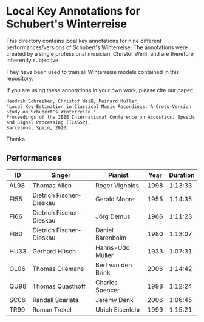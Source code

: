 Local Key Annotations for Schubert's Winterreise
================================================

This directory contains local key annotations for nine different
performances/versions of Schubert's Winterreise. The annotations
were created by a single professional musician, Christof Weiß,
and are therefore inherently subjective.

They have been used to train all Winterreise models contained in
this repository.

If you are using these annotations in your own work, please
cite our paper:

    Hendrik Schreiber, Christof Weiß, Meinard Müller,
    "Local Key Estimation in Classical Music Recordings: A Cross-Version Study on Schubert's Winterreise."
    Proceedings of the IEEE International Conference on Acoustics, Speech, and Signal Processing (ICASSP),
    Barcelona, Spain, 2020.
    
Thanks.
 
Performances
------------
  
| ID   | Singer                   | Pianist            | Year | Duration |
-------|--------------------------|--------------------|------|----------|
| AL98 | Thomas Allen             | Roger Vignoles     | 1998 | 1:13:33  |
| FI55 | Dietrich Fischer-Dieskau | Gerald Moore       | 1955 | 1:14:35  |
| FI66 | Dietrich Fischer-Dieskau | Jörg Demus         | 1966 | 1:11:23  |
| FI80 | Dietrich Fischer-Dieskau | Daniel Barenboim   | 1980 | 1:13:07  |
| HU33 | Gerhard Hüsch            | Hanns-Udo Müller   | 1933 | 1:07:31  |
| OL06 | Thomas Oliemans          | Bert van den Brink | 2006 | 1:14:42  |
| QU98 | Thomas Quasthoff         | Charles Spencer    | 1998 | 1:12:24  |
| SC06 | Randall Scarlata         | Jeremy Denk        | 2006 | 1:06:45  |
| TR99 | Roman Trekel             | Ulrich Eisenlohr   | 1999 | 1:15:21  |
